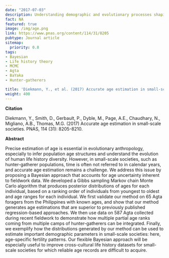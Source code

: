 ```yaml
---
date: "2017-07-03"
description: Understanding demographic and evolutionary processes shaping human life history diversity depends on precise age estimations. Inferring age is a challenge in small-scale societies, and especially in those societies that do not follow a calendar year. Our method opens possibilities in demographic and life history studies allowing cross-sectional data to be incorporated in cross-cultural comparisons and a better understanding of the adaptive importance of human life history variation. 
fact: NA
featured: true
image: /img/age.png
link: https://www.pnas.org/content/114/31/8205
pubtype: Journal article
sitemap:
  priority: 0.8
tags:
- Bayesian
- Life history theory
- MCMC
- Agta 
- BaYaka
- Hunter-gatherers

title: 'Diekmann, Y., et al. (2017) Accurate age estimation in small-scale societies. PNAS'
weight: 400
---
```

**Citation**

Diekmann, Y., Smith, D., Gerbault, P., Dyble, M., Page, A.E., Chaudhary, N., Migliano, A.B., Thomas, M.G. (2017) Accurate age estimation in small-scale societies. PNAS, 114 (31): 8205-8210.

**Abstract** 

Precise estimation of age is essential in evolutionary anthropology, especially to infer population age structures and understand the evolution of human life history diversity. However, in small-scale societies, such as hunter-gatherer populations, time is often not referred to in calendar years, and accurate age estimation remains a challenge. We address this issue by proposing a Bayesian approach that accounts for age uncertainty inherent to fieldwork data. We developed a Gibbs sampling Markov chain Monte Carlo algorithm that produces posterior distributions of ages for each individual, based on a ranking order of individuals from youngest to oldest and age ranges for each individual. We first validate our method on 65 Agta foragers from the Philippines with known ages, and show that our method generates age estimations that are superior to previously published regression-based approaches. We then use data on 587 Agta collected during recent fieldwork to demonstrate how multiple partial age ranks coming from multiple camps of hunter-gatherers can be integrated. Finally, we exemplify how the distributions generated by our method can be used to estimate important demographic parameters in small-scale societies: here, age-specific fertility patterns. Our flexible Bayesian approach will be especially useful to improve cross-cultural life history datasets for small-scale societies for which reliable age records are difficult to acquire.